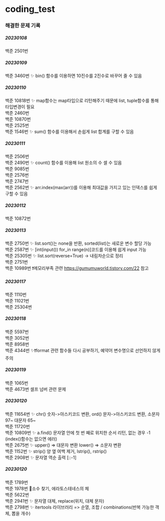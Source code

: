 # coding_test


<h3>해결한 문제 기록</h3>

<h5>20230108</h5>

백준 2501번

<h5>20230109</h5>

백준 3460번 ✨ bin() 함수를 이용하면 10진수를 2진수로 바꾸어 줄 수 있음

<h5>20230110</h5>

백준 10818번 ✨ map함수는 map타입으로 리턴해주기 때문에 list, tuple함수를 통해 타입변경이 필요</br>
백준 2460번</br>
백준 10870번</br>
백준 2525번</br>
백준 1546번 ✨ sum() 함수를 이용해서 손쉽게 list 합계를 구할 수 있음</br>

<h5>20230111</h5>

백준 2506번</br>
백준 2490번 ✨ count() 함수를 이용해 list 원소의 수 셀 수 있음</br>
백준 9085번</br>
백준 2576번</br>
백준 2747번</br>
백준 2562번 ✨ arr.index(max(arr))를 이용해 최대값을 가지고 있는 인덱스를 쉽게 구할 수 있음</br> 

<h5>20230112</h5>

백준 10872번</br>

<h5>20230113</h5>

백준 2750번 ✨ list.sort()는 none을 반환, sorted(list)는 새로운 변수 할당 가능</br>
백준 2587번 ✨ [int(input()) for_in range(n)]코드를 이용해 쉽게 input 가능</br>
백준 25305번 ✨ list.sort(reverse=True) -> 내림차순으로 정리</br>
백준 2751번 </br>
백준 10989번 ❗메모리부족 관련 https://gumumuworld.tistory.com/22 참고 </br>

<h5>20230117</h5>

백준 1110번</br>
백준 11021번</br>
백준 25304번</br>

<h5>20230118</h5>

백준 5597번</br>
백준 3052번</br>
백준 8958번</br> 
백준 4344번 ✨❗format 관련 함수들 다시 공부하기, 예약어 변수명으로 선언하지 않게 주의 </br>


<h5>20230119</h5>

백준 1065번</br>
백준 4673번 셀프 넘버 관련 문제 </br>

<h5>20230120</h5>

백준 11654번 ✨ chr() 숫자->아스키코드 변환, ord() 문자->아스키코드 변환, 소문자 97~ 대문자 65~ </br>
백준 11720번 </br>
백준 10809번 ✨ a.find() 문자열 안에 첫 번 째로 위치한 순서 리턴, 없는 경우 -1 (index()함수는 없으면 에러) </br>
백준 2675번 ✨ upper() => 대문자 변환 lower() => 소문자 변환 </br>
백준 1152번 ✨ strip() 양 옆 여백 제거, lstrip(), rstrip() </br>
백준 2908번 ✨ 문자열 역순 출력 [::-1] </br>

<h5>20230120</h5>

백준 1789번</br>
백준 1978번 🌈소수 찾기, 에라토스테네스의 체</br>
백준 5622번 </br>
백준 2941번 ✨ 문자열 대체, replace(위치, 대체 문자)</br>
백준 2798번 ✨ itertools 라이브러리 => 순열, 조합 / combinations(반복 가능한 객체, 뽑을 개수)</br>


